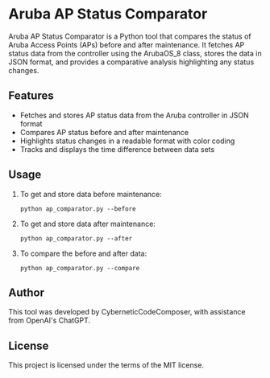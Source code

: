 # Aruba AP Status Comparator

Aruba AP Status Comparator is a Python tool that compares the status of Aruba Access Points (APs) before and after maintenance. It fetches AP status data from the controller using the ArubaOS_8 class, stores the data in JSON format, and provides a comparative analysis highlighting any status changes.

## Features

- Fetches and stores AP status data from the Aruba controller in JSON format
- Compares AP status before and after maintenance
- Highlights status changes in a readable format with color coding
- Tracks and displays the time difference between data sets

## Usage

1. To get and store data before maintenance:
   ```
   python ap_comparator.py --before
   ```

2. To get and store data after maintenance:
   ```
   python ap_comparator.py --after
   ```

3. To compare the before and after data:
   ```
   python ap_comparator.py --compare
   ```

## Author

This tool was developed by CyberneticCodeComposer, with assistance from OpenAI's ChatGPT.

## License

This project is licensed under the terms of the MIT license.

